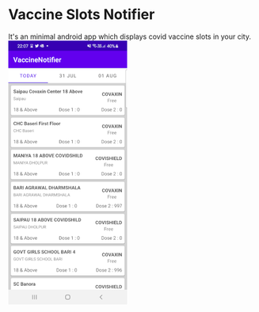 # Vaccine Slots Notifier
It's an minimal android app which displays covid vaccine slots in your city. </br>
![](screenshots/screenshot1.png)